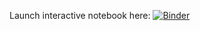 Launch interactive notebook here: [![Binder](https://mybinder.org/badge.svg)](https://mybinder.org/v2/gh/BielStela/Recamans_sequence/master)
